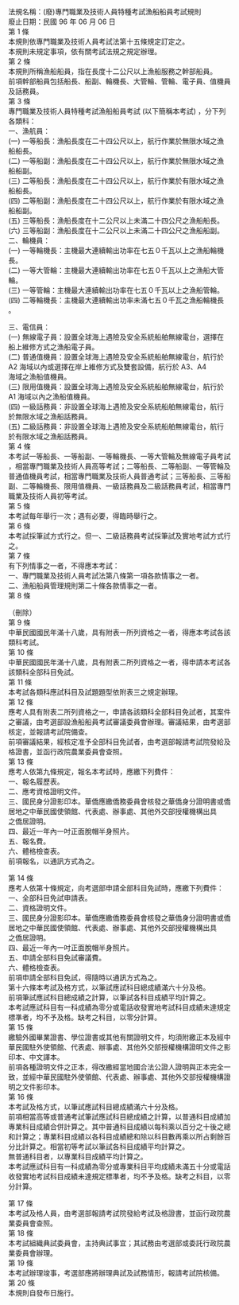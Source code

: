 法規名稱：(廢)專門職業及技術人員特種考試漁船船員考試規則  
廢止日期：民國 96 年 06 月 06 日  
第 1 條  
本規則依專門職業及技術人員考試法第十五條規定訂定之。  
本規則未規定事項，依有關考試法規之規定辦理。  
第 2 條  
本規則所稱漁船船員，指在長度十二公尺以上漁船服務之幹部船員。  
前項幹部船員包括船長、船副、輪機長、大管輪、管輪、電子員、值機員  
及話務員。  
第 3 條  
專門職業及技術人員特種考試漁船船員考試 (以下簡稱本考試) ，分下列  
各類科：  
一、漁航員：  
(一) 一等船長：漁船長度在二十四公尺以上，航行作業於無限水域之漁  
船船長。  
(二) 一等船副：漁船長度在二十四公尺以上，航行作業於無限水域之漁  
船船副。  
(三) 二等船長：漁船長度在二十四公尺以上，航行作業於有限水域之漁  
船船長。  
(四) 二等船副：漁船長度在二十四公尺以上，航行作業於有限水域之漁  
船船副。  
(五) 三等船長：漁船長度在十二公尺以上未滿二十四公尺之漁船船長。  
(六) 三等船副：漁船長度在十二公尺以上未滿二十四公尺之漁船船副。  
二、輪機員：  
(一) 一等輪機長：主機最大連續輸出功率在七五０千瓦以上之漁船輪機  
長。  
(二) 一等大管輪：主機最大連續輸出功率在七五０千瓦以上之漁船大管  
輪。  
(三) 一等管輪：主機最大連續輸出功率在七五０千瓦以上之漁船管輪。  
(四) 二等輪機長：主機最大連續輸出功率未滿七五０千瓦之漁船輪機長  
。  


三、電信員：  
(一) 無線電子員：設置全球海上遇險及安全系統船舶無線電台，選擇在  
船上維修方式之漁船電子員。  
(二) 普通值機員：設置全球海上遇險及安全系統船舶無線電台，航行於  
A2 海域以內或選擇在岸上維修方式及雙套設備，航行於 A3、A4  
海域之漁船值機員。  
(三) 限用值機員：設置全球海上遇險及安全系統船舶無線電台，航行於  
A1 海域以內之漁船值機員。  
(四) 一級話務員：非設置全球海上遇險及安全系統船舶無線電台，航行  
於無限水域之漁船話務員。  
(五) 二級話務員：非設置全球海上遇險及安全系統船舶無線電台，航行  
於有限水域之漁船話務員。  
第 4 條  
本考試一等船長、一等船副、一等輪機長、一等大管輪及無線電子員考試  
，相當專門職業及技術人員高等考試；二等船長、二等船副、一等管輪及  
普通值機員考試，相當專門職業及技術人員普通考試；三等船長、三等船  
副、二等輪機長、限用值機員、一級話務員及二級話務員考試，相當專門  
職業及技術人員初等考試。  
第 5 條  
本考試每年舉行一次；遇有必要，得臨時舉行之。  
第 6 條  
本考試採筆試方式行之。但一、二級話務員考試採筆試及實地考試方式行  
之。  
第 7 條  
有下列情事之一者，不得應本考試：  
一、專門職業及技術人員考試法第八條第一項各款情事之一者。  
二、漁船船員管理規則第二十條各款情事之一者。  
第 8 條  


（刪除）  
第 9 條  
中華民國國民年滿十八歲，具有附表一所列資格之一者，得應本考試各該  
類科考試。  
第 10 條  
中華民國國民年滿十八歲，具有附表二所列資格之一者，得申請本考試各  
該類科全部科目免試。  
第 11 條  
本考試各類科應試科目及試題題型依附表三之規定辦理。  
第 12 條  
應考人具有附表二所列資格之一，申請各該類科全部科目免試者，其案件  
之審議，由考選部設漁船船員考試審議委員會辦理。審議結果，由考選部  
核定，並報請考試院備查。  
前項審議結果，經核定准予全部科目免試者，由考選部報請考試院發給及  
格證書，並函行政院農業委員會查照。  
第 13 條  
應考人依第九條規定，報名本考試時，應繳下列費件：  
一、報名履歷表。  
二、應考資格證明文件。  
三、國民身分證影印本。華僑應繳僑務委員會核發之華僑身分證明書或僑  
居地之中華民國使領館、代表處、辦事處、其他外交部授權機構出具  
之僑居證明。  
四、最近一年內一吋正面脫帽半身照片。  
五、報名費。  
六、體格檢查表。  
前項報名，以通訊方式為之。  


第 14 條  
應考人依第十條規定，向考選部申請全部科目免試時，應繳下列費件：  
一、全部科目免試申請表。  
二、資格證明文件。  
三、國民身分證影印本。華僑應繳僑務委員會核發之華僑身分證明書或僑  
居地之中華民國使領館、代表處、辦事處、其他外交部授權機構出具  
之僑居證明。  
四、最近一年內一吋正面脫帽半身照片。  
五、申請全部科目免試審議費。  
六、體格檢查表。  
前項申請全部科目免試，得隨時以通訊方式為之。  
第十六條本考試及格方式，以筆試應試科目總成績滿六十分及格。  
前項筆試應試科目總成績之計算，以筆試各科目成績平均計算之。  
本考試應試科目有一科成績為零分或電話收發實地考試科目成績未達規定  
標準者，均不予及格。缺考之科目，以零分計算。  
第 15 條  
繳驗外國畢業證書、學位證書或其他有關證明文件，均須附繳正本及經中  
華民國駐外使領館、代表處、辦事處、其他外交部授權機構證明文件之影  
印本、中文譯本。  
前項各種證明文件之正本，得改繳經當地國合法公證人證明與正本完全一  
致，並經中華民國駐外使領館、代表處、辦事處、其他外交部授權機構證  
明之文件影印本。  
第 16 條  
本考試及格方式，以筆試應試科目總成績滿六十分及格。  
前項相當高等或普通考試筆試應試科目總成績之計算，以普通科目成績加  
專業科目成績合併計算之。其中普通科目成績以每科乘以百分之十後之總  
和計算之；專業科目成績以各科目成績總和除以科目數再乘以所占剩餘百  
分比計算之。相當初等考試以筆試各科目成績平均計算之。  
無普通科目者，以專業科目成績平均計算之。  
本考試應試科目有一科成績為零分或專業科目平均成績未滿五十分或電話  
收發實地考試科目成績未達規定標準者，均不予及格。缺考之科目，以零  
分計算。  


第 17 條  
本考試及格人員，由考選部報請考試院發給考試及格證書，並函行政院農  
業委員會查照。  
第 18 條  
本考試組織典試委員會，主持典試事宜；其試務由考選部或委託行政院農  
業委員會辦理。  
第 19 條  
本考試辦理竣事，考選部應將辦理典試及試務情形，報請考試院核備。  
第 20 條  
本規則自發布日施行。  


